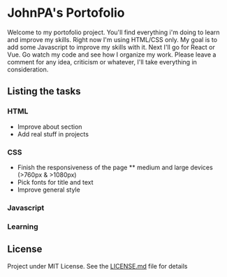# JohnPA's Portofolio
Welcome to my portofolio project. You'll find everything i'm doing to learn and improve my skills. Right now I'm using HTML/CSS only. My goal is to add some Javascript to improve my skills with it. Next I'll go for React or Vue.
Go watch my code and see how I organize my work.
Please leave a comment for any idea, criticism or whatever, I'll take everything in consideration.

## Listing the tasks

### HTML
*   Improve about section
*   Add real stuff in projects
### CSS
*   Finish the responsiveness of the page
**  medium and large devices (>760px & >1080px)
*   Pick fonts for title and text
*   Improve general style
### Javascript

### Learning

## License

Project under MIT License. See the [LICENSE.md](LICENSE.md) file for details



